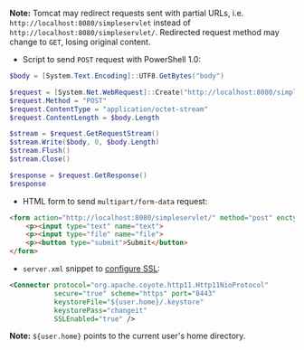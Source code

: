 **Note:**
Tomcat may redirect requests sent with partial URLs, i.e.
`http://localhost:8080/simpleservlet` instead of
`http://localhost:8080/simpleservlet/`.
Redirected request method may change to `GET`, losing original content.

* Script to send `POST` request with PowerShell 1.0:

```powershell
$body = [System.Text.Encoding]::UTF8.GetBytes("body")

$request = [System.Net.WebRequest]::Create("http://localhost:8080/simpleservlet/")
$request.Method = "POST"
$request.ContentType = "application/octet-stream"
$request.ContentLength = $body.Length

$stream = $request.GetRequestStream()
$stream.Write($body, 0, $body.Length)
$stream.Flush()
$stream.Close()

$response = $request.GetResponse()
$response
```

* HTML form to send `multipart/form-data` request:

```html
<form action="http://localhost:8080/simpleservlet/" method="post" enctype="multipart/form-data">
    <p><input type="text" name="text">
    <p><input type="file" name="file">
    <p><button type="submit">Submit</button>
</form>
```

* `server.xml` snippet to [configure SSL](https://tomcat.apache.org/tomcat-9.0-doc/ssl-howto.html):

```xml
<Connector protocol="org.apache.coyote.http11.Http11NioProtocol"
           secure="true" scheme="https" port="8443"
           keystoreFile="${user.home}/.keystore"
           keystorePass="changeit"
           SSLEnabled="true" />
```

**Note:**
`${user.home}` points to the current user's home directory. 